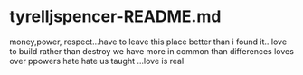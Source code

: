 # tyrelljspencer-README.md
money,power, respect...have to leave this place better than i found it..
love to build rather than destroy
we have more in common than differences
loves over ppowers hate
hate us taught ...love is real
